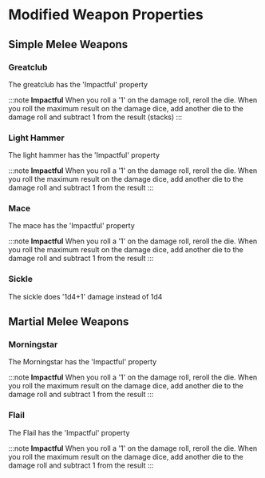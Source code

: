 # Modified Weapon Properties

## Simple Melee Weapons

### Greatclub

The greatclub has the 'Impactful' property

:::note
**Impactful** When you roll a '1' on the damage roll, reroll the die. When you roll the maximum result on the damage dice, add another die to the damage roll and subtract 1 from the result (stacks)
:::

### Light Hammer

The light hammer has the 'Impactful' property

:::note
**Impactful** When you roll a '1' on the damage roll, reroll the die. When you roll the maximum result on the damage dice, add another die to the damage roll and subtract 1 from the result
:::

### Mace

The mace has the 'Impactful' property

:::note
**Impactful** When you roll a '1' on the damage roll, reroll the die. When you roll the maximum result on the damage dice, add another die to the damage roll and subtract 1 from the result
:::

### Sickle

The sickle does '1d4+1' damage instead of 1d4

## Martial Melee Weapons

### Morningstar

The Morningstar has the 'Impactful' property

:::note
**Impactful** When you roll a '1' on the damage roll, reroll the die. When you roll the maximum result on the damage dice, add another die to the damage roll and subtract 1 from the result
:::

### Flail

The Flail has the 'Impactful' property

:::note
**Impactful** When you roll a '1' on the damage roll, reroll the die. When you roll the maximum result on the damage dice, add another die to the damage roll and subtract 1 from the result
:::
